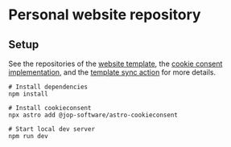 # Personal website repository

## Setup

See the repositories of the [website template](https://github.com/onwidget/astrowind/), the [cookie consent implementation](https://github.com/jop-software/astro-cookieconsent), and the [template sync action](https://github.com/AndreasAugustin/actions-template-sync) for more details.

```console
# Install dependencies
npm install

# Install cookieconsent 
npx astro add @jop-software/astro-cookieconsent

# Start local dev server
npm run dev